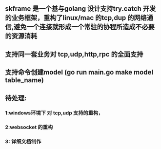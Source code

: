 ## skframe 是一个基与golang 设计支持try.catch 开发的业务框架，重构了linux/mac 的tcp,dup 的网络通信,避免一个连接就形成一个常驻的协程所造成不必要的资源消耗
## 支持同一套业务对 tcp,udp,http,rpc 的全面支持 
## 支持命令创建model (go run main.go make model table_name)

## 待处理:
### 1:windows环境下 对 tcp,udp 支持的重构， 
### 2:websocket 的重构
### 3: 详细文档制作

